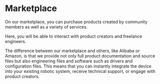 # Marketplace

On our marketplace, you can purchase products created by community members as well as a variety of services.

Here, you will be able to interact with product creators and freelance engineers.

The difference between our marketplace and others, like Alibaba or Amazon, is that we provide not only full product
documentation and source files but also engineering files and software such as drivers and configuration files. This
means that you can instantly integrate the device into your existing robotic system, receive technical support, or
engage with product creators.

